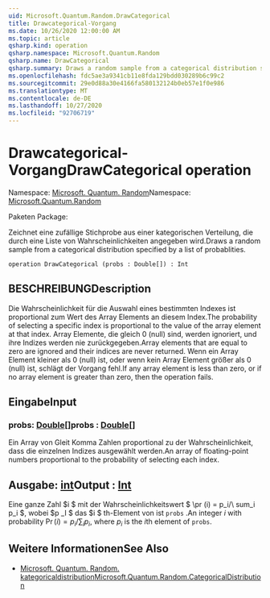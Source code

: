 ```yaml
---
uid: Microsoft.Quantum.Random.DrawCategorical
title: Drawcategorical-Vorgang
ms.date: 10/26/2020 12:00:00 AM
ms.topic: article
qsharp.kind: operation
qsharp.namespace: Microsoft.Quantum.Random
qsharp.name: DrawCategorical
qsharp.summary: Draws a random sample from a categorical distribution specified by a list of probablities.
ms.openlocfilehash: fdc5ae3a9341cb11e8fda129bdd030289b6c99c2
ms.sourcegitcommit: 29e0d88a30e4166fa580132124b0eb57e1f0e986
ms.translationtype: MT
ms.contentlocale: de-DE
ms.lasthandoff: 10/27/2020
ms.locfileid: "92706719"
---
```

# <a name="drawcategorical-operation"></a><span data-ttu-id="36c3c-102">Drawcategorical-Vorgang</span><span class="sxs-lookup"><span data-stu-id="36c3c-102">DrawCategorical operation</span></span>

<span data-ttu-id="36c3c-103">Namespace: [Microsoft. Quantum. Random](xref:Microsoft.Quantum.Random)</span><span class="sxs-lookup"><span data-stu-id="36c3c-103">Namespace: [Microsoft.Quantum.Random](xref:Microsoft.Quantum.Random)</span></span>

<span data-ttu-id="36c3c-104">Paketen [](https://nuget.org/packages/)</span><span class="sxs-lookup"><span data-stu-id="36c3c-104">Package: [](https://nuget.org/packages/)</span></span>


<span data-ttu-id="36c3c-105">Zeichnet eine zufällige Stichprobe aus einer kategorischen Verteilung, die durch eine Liste von Wahrscheinlichkeiten angegeben wird.</span><span class="sxs-lookup"><span data-stu-id="36c3c-105">Draws a random sample from a categorical distribution specified by a list of probablities.</span></span>

```qsharp
operation DrawCategorical (probs : Double[]) : Int
```


## <a name="description"></a><span data-ttu-id="36c3c-106">BESCHREIBUNG</span><span class="sxs-lookup"><span data-stu-id="36c3c-106">Description</span></span>

<span data-ttu-id="36c3c-107">Die Wahrscheinlichkeit für die Auswahl eines bestimmten Indexes ist proportional zum Wert des Array Elements an diesem Index.</span><span class="sxs-lookup"><span data-stu-id="36c3c-107">The probability of selecting a specific index is proportional to the value of the array element at that index.</span></span>
<span data-ttu-id="36c3c-108">Array Elemente, die gleich 0 (null) sind, werden ignoriert, und ihre Indizes werden nie zurückgegeben.</span><span class="sxs-lookup"><span data-stu-id="36c3c-108">Array elements that are equal to zero are ignored and their indices are never returned.</span></span> <span data-ttu-id="36c3c-109">Wenn ein Array Element kleiner als 0 (null) ist, oder wenn kein Array Element größer als 0 (null) ist, schlägt der Vorgang fehl.</span><span class="sxs-lookup"><span data-stu-id="36c3c-109">If any array element is less than zero, or if no array element is greater than zero, then the operation fails.</span></span>

## <a name="input"></a><span data-ttu-id="36c3c-110">Eingabe</span><span class="sxs-lookup"><span data-stu-id="36c3c-110">Input</span></span>

### <a name="probs--double"></a><span data-ttu-id="36c3c-111">probs: [Double](xref:microsoft.quantum.lang-ref.double)[]</span><span class="sxs-lookup"><span data-stu-id="36c3c-111">probs : [Double](xref:microsoft.quantum.lang-ref.double)[]</span></span>

<span data-ttu-id="36c3c-112">Ein Array von Gleit Komma Zahlen proportional zu der Wahrscheinlichkeit, dass die einzelnen Indizes ausgewählt werden.</span><span class="sxs-lookup"><span data-stu-id="36c3c-112">An array of floating-point numbers proportional to the probability of selecting each index.</span></span>



## <a name="output--int"></a><span data-ttu-id="36c3c-113">Ausgabe: [int](xref:microsoft.quantum.lang-ref.int)</span><span class="sxs-lookup"><span data-stu-id="36c3c-113">Output : [Int](xref:microsoft.quantum.lang-ref.int)</span></span>

<span data-ttu-id="36c3c-114">Eine ganze Zahl $i $ mit der Wahrscheinlichkeitswert $ \pr (i) = p_i/\ sum_i p_i $, wobei $p _I $ das $i $ th-Element von ist `probs` .</span><span class="sxs-lookup"><span data-stu-id="36c3c-114">An integer $i$ with probability $\Pr(i) = p_i / \sum_i p_i$, where $p_i$ is the $i$th element of `probs`.</span></span>

## <a name="see-also"></a><span data-ttu-id="36c3c-115">Weitere Informationen</span><span class="sxs-lookup"><span data-stu-id="36c3c-115">See Also</span></span>

- [<span data-ttu-id="36c3c-116">Microsoft. Quantum. Random. kategoricaldistribution</span><span class="sxs-lookup"><span data-stu-id="36c3c-116">Microsoft.Quantum.Random.CategoricalDistribution</span></span>](xref:Microsoft.Quantum.Random.CategoricalDistribution)